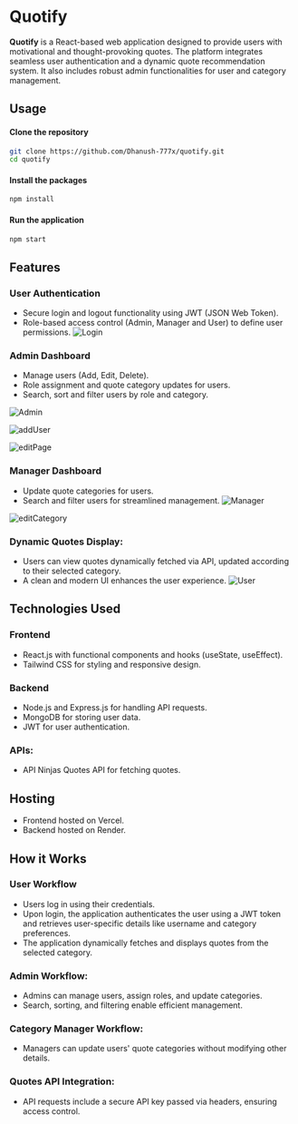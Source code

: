 
# Quotify


**Quotify** is a React-based web application designed to provide users with motivational and thought-provoking quotes. The platform integrates seamless user authentication and a dynamic quote recommendation system. It also includes robust admin functionalities for user and category management.

## Usage
#### Clone the repository
```bash
git clone https://github.com/Dhanush-777x/quotify.git
cd quotify
```
#### Install the packages
```bash
npm install
```
#### Run the application
```bash
npm start
```

## Features

### User Authentication
- Secure login and logout functionality using JWT (JSON Web Token). 
- Role-based access control (Admin, Manager and User) to define user permissions.
![Login](/assets/login.png)

### Admin Dashboard
- Manage users (Add, Edit, Delete).
- Role assignment and quote category updates for users.
- Search, sort and filter users by role and category.

![Admin](/assets/admin-dashboard.png)

![addUser](/assets/add-user.png)

![editPage](/assets/edit-user.png)

### Manager Dashboard
- Update quote categories for users.
- Search and filter users for streamlined management.
![Manager](/assets/manager-dashboard.png)

![editCategory](/assets/edit-category.png)

### Dynamic Quotes Display:
- Users can view quotes dynamically fetched via API, updated according to their selected category.
- A clean and modern UI enhances the user experience.
![User](/assets/user-page.png)

## Technologies Used

### Frontend
- React.js with functional components and hooks (useState, useEffect).
- Tailwind CSS for styling and responsive design.

### Backend
- Node.js and Express.js for handling API requests.
- MongoDB for storing user data.
- JWT for user authentication.

### APIs:
- API Ninjas Quotes API for fetching quotes.

## Hosting
- Frontend hosted on Vercel.
- Backend hosted on Render.

## How it Works

### User Workflow
- Users log in using their credentials.
- Upon login, the application authenticates the user using a JWT token and retrieves user-specific details like username and category preferences.
- The application dynamically fetches and displays quotes from the selected category.

### Admin Workflow:
- Admins can manage users, assign roles, and update categories.
- Search, sorting, and filtering enable efficient management.

### Category Manager Workflow:
- Managers can update users' quote categories without modifying other details.

### Quotes API Integration:
- API requests include a secure API key passed via headers, ensuring access control.















 
 

